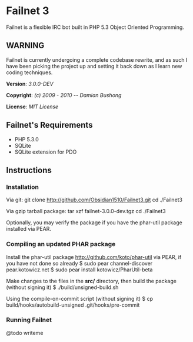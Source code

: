 # Failnet 3

Failnet is a flexible IRC bot built in PHP 5.3 Object Oriented Programming.

## WARNING

Failnet is currently undergoing a complete codebase rewrite, and as such I have been picking the project up and setting it back down as I learn new coding techniques.

**Version**:	*3.0.0-DEV*

**Copyright**: *(c) 2009 - 2010 -- Damian Bushong*

**License**: *MIT License*

## Failnet's Requirements

* PHP 5.3.0
* SQLite
* SQLite extension for PDO

## Instructions

### Installation

Via git:
    git clone http://github.com/Obsidian1510/Failnet3.git
	cd ./Failnet3

Via gzip tarball package:
	tar xzf failnet-3.0.0-dev.tgz
	cd ./Failnet3

Optionally, you may verify the package if you have the phar-util package installed via PEAR.

### Compiling an updated PHAR package

Install the phar-util package <http://github.com/koto/phar-util> via PEAR, if you have not done so already
	$ sudo pear channel-discover pear.kotowicz.net
	$ sudo pear install kotowicz/PharUtil-beta

Make changes to the files in the **src/** directory, then build the package (without signing it)
	$ ./build/unsigned-build.sh

Using the compile-on-commit script (without signing it)
	$ cp build/hooks/autobuild-unsigned .git/hooks/pre-commit

### Running Failnet

@todo writeme

